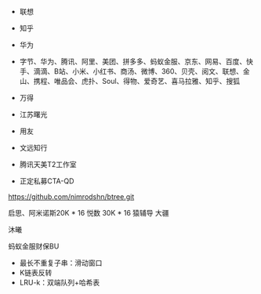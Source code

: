 + 联想
+ 知乎
+ 华为

+ 字节、华为、腾讯、阿里、美团、拼多多、蚂蚁金服、京东、网易、百度、快手、滴滴、B站、小米、小红书、商汤、微博、360、贝壳、阅文、联想、金山、携程、唯品会、虎扑、Soul、得物、爱奇艺、喜马拉雅、知乎、搜狐


+ 万得
+ 江苏曙光
+ 用友

+ 文远知行
+ 腾讯天美T2工作室
+ 正定私募CTA-QD

https://github.com/nimrodshn/btree.git


启思、阿米诺斯20K * 16
悦数 30K * 16
猿辅导
大疆

沐曦

蚂蚁金服财保BU



+ 最长不重复子串：滑动窗口
+ K链表反转
+ LRU-k：双端队列+哈希表
